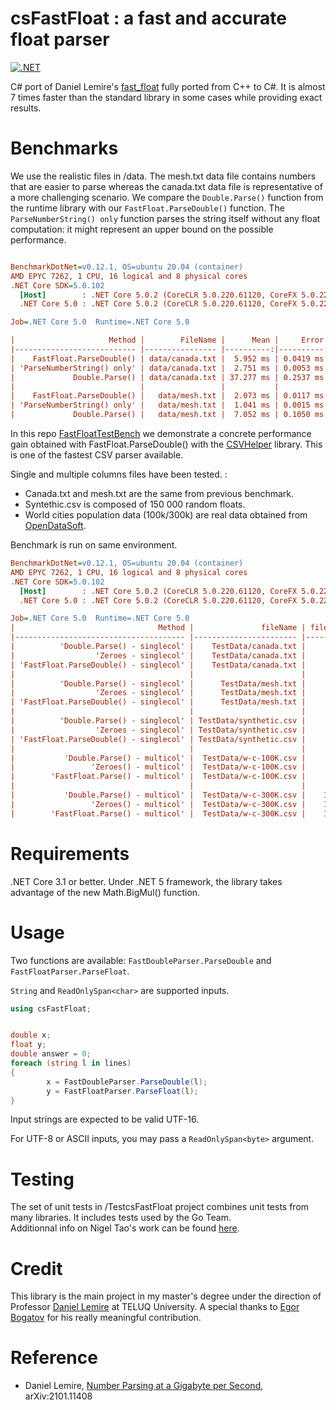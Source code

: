# csFastFloat : a fast and accurate float parser
[![.NET](https://github.com/CarlVerret/csFastFloat/actions/workflows/dotnet.yml/badge.svg)](https://github.com/CarlVerret/csFastFloat/actions/workflows/dotnet.yml)

C# port of Daniel Lemire's [fast_float](https://github.com/fastfloat/fast_float)  fully ported from C++ to C#. It is almost 7 times faster than the standard library in some cases while providing exact results.



# Benchmarks

We use the realistic files  in /data. The mesh.txt data file contains numbers that are easier to parse whereas the canada.txt data file is representative of a more challenging scenario. We compare  the `Double.Parse()` function from the runtime library with our `FastFloat.ParseDouble()` function. The `ParseNumberString() only` function parses the string itself without any float computation: it might represent an upper bound on the possible performance.


``` ini

BenchmarkDotNet=v0.12.1, OS=ubuntu 20.04 (container)
AMD EPYC 7262, 1 CPU, 16 logical and 8 physical cores
.NET Core SDK=5.0.102
  [Host]        : .NET Core 5.0.2 (CoreCLR 5.0.220.61120, CoreFX 5.0.220.61120), X64 RyuJIT
  .NET Core 5.0 : .NET Core 5.0.2 (CoreCLR 5.0.220.61120, CoreFX 5.0.220.61120), X64 RyuJIT

Job=.NET Core 5.0  Runtime=.NET Core 5.0  

|                     Method |        FileName |      Mean |     Error |    StdDev |       Min | Ratio | MFloat/s |     MB/s |
|--------------------------- |---------------- |----------:|----------:|----------:|----------:|------:|---------:|---------:|
|    FastFloat.ParseDouble() | data/canada.txt |  5.952 ms | 0.0419 ms | 0.0372 ms |  5.844 ms |  0.16 |    19.02 |   357.29 |
| 'ParseNumberString() only' | data/canada.txt |  2.751 ms | 0.0053 ms | 0.0050 ms |  2.741 ms |  0.07 |    40.54 |   761.63 |
|             Double.Parse() | data/canada.txt | 37.277 ms | 0.2537 ms | 0.2249 ms | 36.949 ms |  1.00 |     3.01 |    56.51 |
|                            |                 |           |           |           |           |       |          |          |
|    FastFloat.ParseDouble() |   data/mesh.txt |  2.073 ms | 0.0117 ms | 0.0097 ms |  2.045 ms |  0.29 |    35.70 |   303.12 |
| 'ParseNumberString() only' |   data/mesh.txt |  1.041 ms | 0.0015 ms | 0.0013 ms |  1.039 ms |  0.15 |    70.28 |   596.78 |
|             Double.Parse() |   data/mesh.txt |  7.052 ms | 0.1050 ms | 0.0982 ms |  6.863 ms |  1.00 |    10.64 |    90.34 |

```

In this repo [FastFloatTestBench](https://github.com/CarlVerret/FastFloatTestBench) we demonstrate a concrete performance gain obtained with FastFloat.ParseDouble() with the [CSVHelper](https://github.com/JoshClose/CsvHelper) library.  This is one of the fastest CSV parser available.  

Single and multiple columns files have been tested. :
- Canada.txt and mesh.txt are the same from previous benchmark.  
- Syntethic.csv is composed of 150 000 random floats. 
- World cities population data (100k/300k) are real data obtained from [OpenDataSoft](https://public.opendatasoft.com/explore/dataset/worldcitiespop).  

Benchmark is run on same environment.


``` ini
BenchmarkDotNet=v0.12.1, OS=ubuntu 20.04 (container)
AMD EPYC 7262, 1 CPU, 16 logical and 8 physical cores
.NET Core SDK=5.0.102
  [Host]        : .NET Core 5.0.2 (CoreCLR 5.0.220.61120, CoreFX 5.0.220.61120), X64 RyuJIT
  .NET Core 5.0 : .NET Core 5.0.2 (CoreCLR 5.0.220.61120, CoreFX 5.0.220.61120), X64 RyuJIT

Job=.NET Core 5.0  Runtime=.NET Core 5.0  
|                                Method |               fileName | fileSize | nbFloat |      Mean |    Error |   StdDev |       Min | Ratio | MFloat/s |
|-------------------------------------- |----------------------- |--------- |-------- |----------:|---------:|---------:|----------:|------:|---------:|
|          'Double.Parse() - singlecol' |    TestData/canada.txt |     2088 |  111126 |  84.46 ms | 0.271 ms | 0.226 ms |  84.16 ms |  1.00 |     1.32 |
|                  'Zeroes - singlecol' |    TestData/canada.txt |     2088 |  111126 |  33.59 ms | 0.214 ms | 0.178 ms |  33.21 ms |  0.40 |     3.35 |
| 'FastFloat.ParseDouble() - singlecol' |    TestData/canada.txt |     2088 |  111126 |  40.58 ms | 0.265 ms | 0.235 ms |  40.13 ms |  0.48 |     2.77 |
|                                       |                        |          |         |           |          |          |           |       |          |
|          'Double.Parse() - singlecol' |      TestData/mesh.txt |      691 |   73019 |  29.64 ms | 0.157 ms | 0.146 ms |  29.41 ms |  1.00 |     2.48 |
|                  'Zeroes - singlecol' |      TestData/mesh.txt |      691 |   73019 |  17.68 ms | 0.077 ms | 0.064 ms |  17.58 ms |  0.60 |     4.15 |
| 'FastFloat.ParseDouble() - singlecol' |      TestData/mesh.txt |      691 |   73019 |  20.06 ms | 0.188 ms | 0.176 ms |  19.82 ms |  0.68 |     3.68 |
|                                       |                        |          |         |           |          |          |           |       |          |
|          'Double.Parse() - singlecol' | TestData/synthetic.csv |     2969 |  150000 | 114.10 ms | 1.355 ms | 1.202 ms | 111.87 ms |  1.00 |     1.34 |
|                  'Zeroes - singlecol' | TestData/synthetic.csv |     2969 |  150000 |  46.48 ms | 0.197 ms | 0.184 ms |  46.20 ms |  0.41 |     3.25 |
| 'FastFloat.ParseDouble() - singlecol' | TestData/synthetic.csv |     2969 |  150000 |  54.29 ms | 0.683 ms | 0.605 ms |  53.40 ms |  0.48 |     2.81 |
|                                       |                        |          |         |           |          |          |           |       |          |
|           'Double.Parse() - multicol' |  TestData/w-c-100K.csv |     4842 |  200002 | 182.30 ms | 2.629 ms | 2.459 ms | 179.70 ms |  1.00 |     1.11 |
|                 'Zeroes() - multicol' |  TestData/w-c-100K.csv |     4842 |  200002 | 160.47 ms | 1.368 ms | 1.068 ms | 158.88 ms |  0.88 |     1.26 |
|        'FastFloat.Parse() - multicol' |  TestData/w-c-100K.csv |     4842 |  200002 | 168.60 ms | 1.217 ms | 1.079 ms | 166.84 ms |  0.92 |     1.20 |
|                                       |                        |          |         |           |          |          |           |       |          |
|           'Double.Parse() - multicol' |  TestData/w-c-300K.csv |    14526 |  600002 | 572.31 ms | 4.286 ms | 3.799 ms | 566.87 ms |  1.00 |     1.06 |
|                 'Zeroes() - multicol' |  TestData/w-c-300K.csv |    14526 |  600002 | 451.54 ms | 3.379 ms | 2.822 ms | 445.87 ms |  0.79 |     1.35 |
|        'FastFloat.Parse() - multicol' |  TestData/w-c-300K.csv |    14526 |  600002 | 479.76 ms | 3.103 ms | 2.423 ms | 477.05 ms |  0.84 |     1.26 |

```



# Requirements

.NET Core 3.1 or better. Under .NET 5 framework, the library takes advantage of the new Math.BigMul() function.  

# Usage

Two functions are available: `FastDoubleParser.ParseDouble` and `FastFloatParser.ParseFloat`.

`String` and `ReadOnlySpan<char>` are supported inputs.

```C#
using csFastFloat;


double x;
float y;
double answer = 0;
foreach (string l in lines)
{
        x = FastDoubleParser.ParseDouble(l);
        y = FastFloatParser.ParseFloat(l);
}
```

Input strings are expected to be valid UTF-16.

For UTF-8 or ASCII inputs, you may pass a `ReadOnlySpan<byte>` argument.

# Testing

The set of unit tests in /TestcsFastFloat project combines unit tests from many libraries.  It includes tests used by the Go Team.  
Additionnal info on Nigel Tao's work can be found [here](https://nigeltao.github.io/blog/2020/eisel-lemire.html#testing).

# Credit
This library is the main project in my master's degree under the direction of Professor [Daniel Lemire](https://github.com/lemire) at TELUQ University.
A special thanks to [Egor Bogatov](https://github.com/EgorBo) for his really meaningful contribution.

# Reference

- Daniel Lemire, [Number Parsing at a Gigabyte per Second](https://arxiv.org/abs/2101.11408), arXiv:2101.11408
